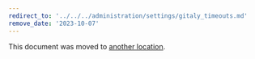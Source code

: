 ```yaml
---
redirect_to: '../../../administration/settings/gitaly_timeouts.md'
remove_date: '2023-10-07'
---
```


This document was moved to [another location](../../../administration/settings/gitaly_timeouts.md).

<!-- This redirect file can be deleted after <2023-10-07>. -->
<!-- Redirects that point to other docs in the same project expire in three months. -->
<!-- Redirects that point to docs in a different project or site (for example, link is not relative and starts with `https:`) expire in one year. -->
<!-- Before deletion, see: https://docs.gitlab.com/ee/development/documentation/redirects.html -->
